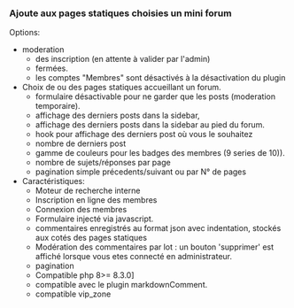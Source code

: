 <h3>Ajoute aux pages statiques choisies un mini forum</h3>

Options:
 
* moderation
  * des inscription (en attente à valider par l'admin)
  * fermées.
  * les comptes "Membres" sont désactivés à la désactivation du plugin
* Choix de ou des pages statiques accueillant un forum.
  * formulaire désactivable pour ne garder que les posts (moderation temporaire).
  * affichage des derniers posts dans la sidebar, 
  * affichage des derniers posts dans la sidebar au pied du forum.
  * hook pour affichage des derniers post où vous le souhaitez
  * nombre de derniers post
  * gamme de couleurs pour les badges des membres (9 series de 10)).
  * nombre de sujets/réponses par page
  * pagination simple précedents/suivant ou par N° de pages
* Caractéristiques:
  * Moteur de recherche interne
  * Inscription en ligne des membres
  * Connexion des membres
  * Formulaire injecté via javascript.
  * commentaires enregistrés au format json avec indentation, stockés aux cotés des pages statiques
  * Modération des commentaires par lot : un bouton 'supprimer' est affiché lorsque vous etes connecté en administrateur.
  * pagination
  * Compatible php 8>= 8.3.0]
  * compatible avec le plugin markdownComment.
  * compatible vip_zone

